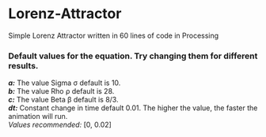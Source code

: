 # Lorenz-Attractor
Simple Lorenz Attractor written in 60 lines of code in Processing

### Default values for the equation. Try changing them for different results.<br>
**_a:_** The value Sigma σ default is 10.<br>
**_b:_** The value Rho ρ default is 28.<br>
**_c:_** The value Beta β default is 8/3.<br>
**_dt:_** Constant change in time default 0.01. The higher the value, the faster the animation will run.<br>
_Values recommended:_ [0, 0.02]<br>
